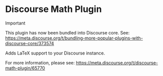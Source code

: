 # Discourse Math Plugin

> [!IMPORTANT]
> This plugin has now been bundled into Discourse core. See: https://meta.discourse.org/t/bundling-more-popular-plugins-with-discourse-core/373574

Adds LaTeX support to your Discourse instance.

For more information, please see: https://meta.discourse.org/t/discourse-math-plugin/65770
